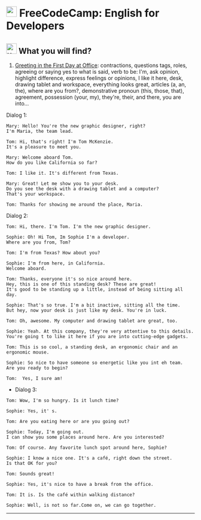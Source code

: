 #  <img width="28" height="28" src="https://img.icons8.com/emoji/28/united-kingdom-emoji.png" alt="united-kingdom-emoji"/> FreeCodeCamp: English for Developers

##  <img width="28" height="28" src="https://img.icons8.com/emoji/28/united-kingdom-emoji.png" alt="united-kingdom-emoji"/> What you will find?

1. [Greeting in the First Day at Office](https://github.com/eugenia1984/english/blob/main/free_code_camp_english/greeting_in_the_first_day_at_office.md): contractions, questions tags, roles, agreeing or saying yes to what is said, verb to be: I'm, ask opinion, highlight difference, express feelings or opinions, I like it here, desk, drawing tablet and workspace, everything looks great, articles (a, an, the), where are you from?, demonstrative pronoun (this, those, that), agreement, possession (your, my), they're, their, and there, you are into...

Dialog 1:

```
Mary: Hello! You're the new graphic designer, right? 
I'm Maria, the team lead.

Tom: Hi, that's right! I'm Tom McKenzie. 
It's a pleasure to meet you.

Mary: Welcome aboard Tom.
How do you like California so far?

Tom: I like it. It's different from Texas.

Mary: Great! Let me show you to your desk. 
Do you see the desk with a drawing tablet and a computer? 
That's your workspace.

Tom: Thanks for showing me around the place, Maria.
```

Dialog 2:

```
Tom: Hi, there. I'm Tom. I'm the new graphic designer.

Sophie: Oh! Hi Tom, Im Sophie I'm a developer.
Where are you from, Tom?

Tom: I'm from Texas? How about you?

Sophie: I'm from here, in California.
Welcome aboard.

Tom: Thanks, everyone it's so nice around here.
Hey, this is one of this standing desk? These are great!
It's good to be standing up a little, instead of being sitting all day.

Sophie: That's so true. I'm a bit inactive, sitting all the time.
But hey, now your desk is just like my desk. You're in luck.

Tom: Oh, awesome. My computer and drawing tablet are great, too.

Sophie: Yeah. At this company, they're very attentive to this details.
You're going t to like it here if you are into cutting-edge gadgets.

Tom: This is so cool, a standing desk, an ergonomic chair and an ergonomic mouse.

Sophie: So nice to have someone so energetic like you int eh team.
Are you ready to begin?

Tom:  Yes, I sure am!
```

- Dialog 3:

```
Tom: Wow, I'm so hungry. Is it lunch time?

Sophie: Yes, it' s.

Tom: Are you eating here or are you going out?

Sophie: Today, I'm going out.
I can show you some places around here. Are you interested?

Tom: Of course. Any favorite lunch spot around here, Sophie?

Sophie: I know a nice one. It's a café, right down the street.
Is that OK for you?

Tom: Sounds great!

Sophie: Yes, it's nice to have a break from the office.

Tom: It is. Is the café within walking distance?

Sophie: Well, is not so far.Come on, we can go together.
```

---

